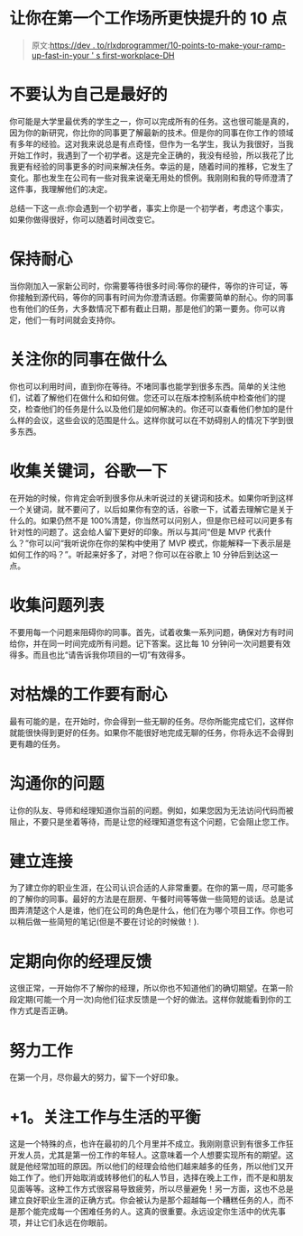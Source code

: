 # 让你在第一个工作场所更快提升的 10 点

> 原文:[https://dev . to/rlxdprogrammer/10-points-to-make-your-ramp-up-fast-in-your ' s first-workplace-DH](https://dev.to/rlxdprogrammer/10-points-to-make-your-ramp-up-faster-at-your-first-workplace-dh)

# [](#dont-think-that-you-are-the-best)不要认为自己是最好的

你可能是大学里最优秀的学生之一，你可以完成所有的任务。这也很可能是真的，因为你的新研究，你比你的同事更了解最新的技术。但是你的同事在你工作的领域有多年的经验。这对我来说总是有点奇怪，但作为一名学生，我认为我很好，当我开始工作时，我遇到了一个初学者。这是完全正确的，我没有经验，所以我花了比我更有经验的同事更多的时间来解决任务。幸运的是，随着时间的推移，它发生了变化。那也发生在公司有一些对我来说毫无用处的惯例。我刚刚和我的导师澄清了这件事，我理解他们的决定。

总结一下这一点:你会遇到一个初学者，事实上你是一个初学者，考虑这个事实，如果你做得很好，你可以随着时间改变它。

# [](#be-patient)保持耐心

当你刚加入一家新公司时，你需要等待很多时间:等你的硬件，等你的许可证，等你接触到源代码，等你的同事有时间为你澄清话题。你需要简单的耐心。你的同事也有他们的任务，大多数情况下都有截止日期，那是他们的第一要务。你可以肯定，他们一有时间就会支持你。

# 关注你的同事在做什么

你也可以利用时间，直到你在等待。不堵同事也能学到很多东西。简单的关注他们，试着了解他们在做什么和如何做。您还可以在版本控制系统中检查他们的提交，检查他们的任务是什么以及他们是如何解决的。你还可以查看他们参加的是什么样的会议，这些会议的范围是什么。这样你就可以在不妨碍别人的情况下学到很多东西。

# [](#collect-keywords-and-google-them)收集关键词，谷歌一下

在开始的时候，你肯定会听到很多你从未听说过的关键词和技术。如果你听到这样一个关键词，就不要问了，以后如果你有空的话，谷歌一下，试着去理解它是关于什么的。如果仍然不是 100%清楚，你当然可以问别人，但是你已经可以问更多有针对性的问题了。这会给人留下更好的印象。所以与其问“但是 MVP 代表什么？”你可以问“我听说你在你的架构中使用了 MVP 模式，你能解释一下表示层是如何工作的吗？”。听起来好多了，对吧？你可以在谷歌上 10 分钟后到达这一点。

# [](#collect-a-list-of-questions)收集问题列表

不要用每一个问题来阻碍你的同事。首先，试着收集一系列问题，确保对方有时间给你，并在同一时间完成所有问题。记下答案。这比每 10 分钟问一次问题要有效得多。而且也比“请告诉我你项目的一切”有效得多。

# 对枯燥的工作要有耐心

最有可能的是，在开始时，你会得到一些无聊的任务。尽你所能完成它们，这样你就能很快得到更好的任务。如果你不能很好地完成无聊的任务，你将永远不会得到更有趣的任务。

# [](#communicate-your-issues)沟通你的问题

让你的队友、导师和经理知道你当前的问题。例如，如果您因为无法访问代码而被阻止，不要只是坐着等待，而是让您的经理知道您有这个问题，它会阻止您工作。

# [](#build-connections)建立连接

为了建立你的职业生涯，在公司认识合适的人非常重要。在你的第一周，尽可能多的了解你的同事。最好的方法是在厨房、午餐时间等等做一些简短的谈话。总是试图弄清楚这个人是谁，他们在公司的角色是什么，他们在为哪个项目工作。你也可以稍后做一些简短的笔记(但是不要在讨论的时候做！).

# [](#do-regular-feedback-to-your-managers)定期向你的经理反馈

这很正常，一开始你不了解你的经理，所以你也不知道他们的确切期望。在第一阶段定期(可能一个月一次)向他们征求反馈是一个好的做法。这样你就能看到你的工作方式是否正确。

# [](#be-hard-working)努力工作

在第一个月，尽你最大的努力，留下一个好印象。

# [](#1-pay-attention-on-worklife-balance)+1。关注工作与生活的平衡

这是一个特殊的点，也许在最初的几个月里并不成立。我刚刚意识到有很多工作狂开发人员，尤其是第一份工作的年轻人。这意味着一个人想要实现所有的期望。这就是他经常加班的原因。所以他们的经理会给他们越来越多的任务，所以他们又开始工作了。他们开始取消或转移他们的私人节目，选择在晚上工作，而不是和朋友见面等等。这种工作方式很容易导致疲劳，所以尽量避免！另一方面，这也不总是建立良好职业生涯的正确方式。你会被认为是那个超越每一个糟糕任务的人，而不是那个能完成每一个困难任务的人。这真的很重要。永远设定你生活中的优先事项，并让它们永远在你眼前。